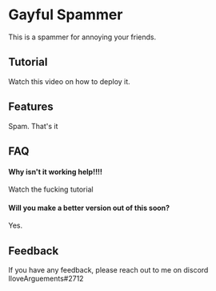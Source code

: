 
# Gayful Spammer

This is a spammer for annoying your friends.



## Tutorial

Watch this video on how to deploy it.
## Features

Spam. That's it
## FAQ

#### Why isn't it working help!!!!

Watch the fucking tutorial

#### Will you make a better version out of this soon?

Yes.

## Feedback

If you have any feedback, please reach out to me on discord IloveArguements#2712

